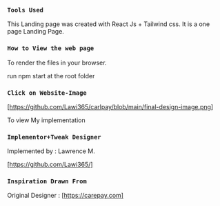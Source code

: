 
### `Tools Used`
This Landing page was created with React Js + Tailwind css.
It is a one page Landing Page.

### `How to View the web page`
To render the files in your browser.

run npm start at the root folder

### `Click on Website-Image`
[https://github.com/Lawi365/carlpay/blob/main/final-design-image.png]

To view My implementation

### `Implementor+Tweak Designer`
Implemented by : Lawrence M.

[https://github.com/Lawi365/]

### `Inspiration Drawn From`
Original Designer : [https://carepay.com]

